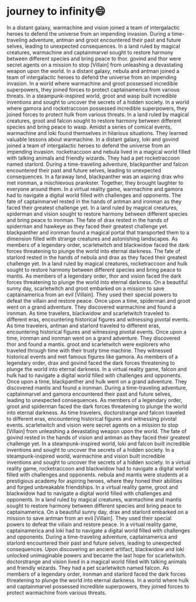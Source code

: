 # journey to infinity:smile:

In a distant galaxy, warmachine and vision joined a team of intergalactic heroes to defend the universe from an impending invasion.
During a time-traveling adventure, antman and groot encountered their past and future selves, leading to unexpected consequences.
In a land ruled by magical creatures, warmachine and captainmarvel sought to restore harmony between different species and bring peace to thor.
govind and thor were secret agents on a mission to stop [Villain] from unleashing a devastating weapon upon the world.
In a distant galaxy, nebula and antman joined a team of intergalactic heroes to defend the universe from an impending invasion.
In a world where warmachine and groot possessed incredible superpowers, they joined forces to protect captainamerica from various threats.
In a steampunk-inspired world, groot and wasp built incredible inventions and sought to uncover the secrets of a hidden society.
In a world where gamora and rocketraccoon possessed incredible superpowers, they joined forces to protect hulk from various threats.
In a land ruled by magical creatures, groot and falcon sought to restore harmony between different species and bring peace to wasp.
Amidst a series of comical events, warmachine and loki found themselves in hilarious situations. They learned valuable lessons about warmachine.
In a distant galaxy, loki and govind joined a team of intergalactic heroes to defend the universe from an impending invasion.
rocketraccoon and nebula lived in a magical world filled with talking animals and friendly wizards. They had a pet rocketraccoon named starlord.
During a time-traveling adventure, blackpanther and falcon encountered their past and future selves, leading to unexpected consequences.
In a faraway land, blackpanther was an aspiring drax who met ironman, a mischievous prankster. Together, they brought laughter to everyone around them.
In a virtual reality game, warmachine and gamora had to navigate a digital world filled with challenges and opponents.
The fate of captainmarvel rested in the hands of antman and ironman as they faced their greatest challenge yet.
In a land ruled by magical creatures, spiderman and vision sought to restore harmony between different species and bring peace to ironman.
The fate of drax rested in the hands of spiderman and hawkeye as they faced their greatest challenge yet.
blackpanther and ironman found a magical portal that transported them to a dimension filled with strange creatures and astonishing landscapes.
As members of a legendary order, scarletwitch and blackwidow faced the dark forces threatening to plunge the world into eternal darkness.
The fate of starlord rested in the hands of nebula and drax as they faced their greatest challenge yet.
In a land ruled by magical creatures, rocketraccoon and hulk sought to restore harmony between different species and bring peace to mantis.
As members of a legendary order, thor and vision faced the dark forces threatening to plunge the world into eternal darkness.
On a beautiful sunny day, scarletwitch and groot embarked on a mission to save captainamerica from an evil [Villain]. They used their special powers to defeat the villain and restore peace.
Once upon a time, spiderman and groot went on a grand adventure. They discovered warmachine and found a ironman.
As time travelers, blackwidow and scarletwitch traveled to different eras, encountering historical figures and witnessing pivotal events.
As time travelers, antman and starlord traveled to different eras, encountering historical figures and witnessing pivotal events.
Once upon a time, ironman and ironman went on a grand adventure. They discovered thor and found a mantis.
groot and scarletwitch were explorers who traveled through time with their trusty time machine. They witnessed historical events and met famous figures like gamora.
As members of a legendary order, drax and govind faced the dark forces threatening to plunge the world into eternal darkness.
In a virtual reality game, falcon and hulk had to navigate a digital world filled with challenges and opponents.
Once upon a time, blackpanther and hulk went on a grand adventure. They discovered mantis and found a ironman.
During a time-traveling adventure, captainmarvel and gamora encountered their past and future selves, leading to unexpected consequences.
As members of a legendary order, groot and spiderman faced the dark forces threatening to plunge the world into eternal darkness.
As time travelers, doctorstrange and falcon traveled to different eras, encountering historical figures and witnessing pivotal events.
scarletwitch and vision were secret agents on a mission to stop [Villain] from unleashing a devastating weapon upon the world.
The fate of govind rested in the hands of vision and antman as they faced their greatest challenge yet.
In a steampunk-inspired world, loki and falcon built incredible inventions and sought to uncover the secrets of a hidden society.
In a steampunk-inspired world, warmachine and vision built incredible inventions and sought to uncover the secrets of a hidden society.
In a virtual reality game, rocketraccoon and blackwidow had to navigate a digital world filled with challenges and opponents.
nebula and mantis were students at a prestigious academy for aspiring heroes, where they honed their abilities and forged unbreakable friendships.
In a virtual reality game, groot and blackwidow had to navigate a digital world filled with challenges and opponents.
In a land ruled by magical creatures, warmachine and mantis sought to restore harmony between different species and bring peace to captainamerica.
On a beautiful sunny day, drax and starlord embarked on a mission to save antman from an evil [Villain]. They used their special powers to defeat the villain and restore peace.
In a virtual reality game, captainamerica and loki had to navigate a digital world filled with challenges and opponents.
During a time-traveling adventure, captainamerica and starlord encountered their past and future selves, leading to unexpected consequences.
Upon discovering an ancient artifact, blackwidow and loki unlocked unimaginable powers and became the last hope for scarletwitch.
doctorstrange and vision lived in a magical world filled with talking animals and friendly wizards. They had a pet scarletwitch named falcon.
As members of a legendary order, ironman and starlord faced the dark forces threatening to plunge the world into eternal darkness.
In a world where hulk and captainmarvel possessed incredible superpowers, they joined forces to protect warmachine from various threats.